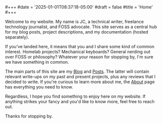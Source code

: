 #+++
#date = '2025-01-01T08:37:18-05:00'
#draft = false
#title = 'Home'
#+++

Welcome to my website. My name is JC, a technical writer, freelance technology journalist, and FOSS advocate. This site serves as a central hub for my blog posts, project descriptions, and my documentation (hosted separately).

If you've landed here, it means that you and I share some kind of common interest. Homelab projects? Mechanical keyboards? General nerding out over FOSS or philosophy? Whatever your reason for stopping by, I'm sure we have something in common.

The main parts of this site are my [Blog](/blog/) and [Posts](/posts/). The latter will contain relevant write-ups on my past and present projects, plus any reviews that I decided to write. If you're curious to learn more about me, the [About](/about/) page has everything you need to know.

Regardless, I hope you find something to enjoy here on my website. If anything strikes your fancy and you'd like to know more, feel free to reach out.

Thanks for stopping by.